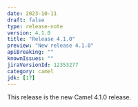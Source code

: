 ```yaml
---
date: 2023-10-11
draft: false
type: release-note
version: 4.1.0
title: "Release 4.1.0"
preview: "New release 4.1.0"
apiBreaking: ""
knownIssues: ""
jiraVersionId: 12353277
category: camel
jdk: [17]
---
```


This release is the new Camel 4.1.0 release.
